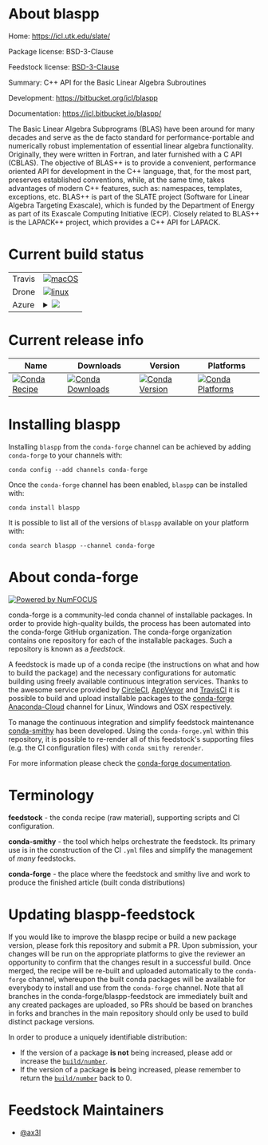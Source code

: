 About blaspp
============

Home: https://icl.utk.edu/slate/

Package license: BSD-3-Clause

Feedstock license: [BSD-3-Clause](https://github.com/conda-forge/blaspp-feedstock/blob/master/LICENSE.txt)

Summary: C++ API for the Basic Linear Algebra Subroutines

Development: https://bitbucket.org/icl/blaspp

Documentation: https://icl.bitbucket.io/blaspp/

The Basic Linear Algebra Subprograms (BLAS) have been around for many
decades and serve as the de facto standard for performance-portable and
numerically robust implementation of essential linear algebra
functionality. Originally, they were written in Fortran, and later
furnished with a C API (CBLAS).
The objective of BLAS++ is to provide a convenient, performance oriented
API for development in the C++ language, that, for the most part, preserves
established conventions, while, at the same time, takes advantages of
modern C++ features, such as: namespaces, templates, exceptions, etc.
BLAS++ is part of the SLATE project (Software for Linear Algebra Targeting
Exascale), which is funded by the Department of Energy as part of its
Exascale Computing Initiative (ECP). Closely related to BLAS++ is the
LAPACK++ project, which provides a C++ API for LAPACK.


Current build status
====================


<table><tr>
    <td>Travis</td>
    <td>
      <a href="https://travis-ci.com/conda-forge/blaspp-feedstock">
        <img alt="macOS" src="https://img.shields.io/travis/com/conda-forge/blaspp-feedstock/master.svg?label=macOS">
      </a>
    </td>
  </tr><tr>
    <td>Drone</td>
    <td>
      <a href="https://cloud.drone.io/conda-forge/blaspp-feedstock">
        <img alt="linux" src="https://img.shields.io/drone/build/conda-forge/blaspp-feedstock/master.svg?label=Linux">
      </a>
    </td>
  </tr>
    
  <tr>
    <td>Azure</td>
    <td>
      <details>
        <summary>
          <a href="https://dev.azure.com/conda-forge/feedstock-builds/_build/latest?definitionId=12143&branchName=master">
            <img src="https://dev.azure.com/conda-forge/feedstock-builds/_apis/build/status/blaspp-feedstock?branchName=master">
          </a>
        </summary>
        <table>
          <thead><tr><th>Variant</th><th>Status</th></tr></thead>
          <tbody><tr>
              <td>linux_64</td>
              <td>
                <a href="https://dev.azure.com/conda-forge/feedstock-builds/_build/latest?definitionId=12143&branchName=master">
                  <img src="https://dev.azure.com/conda-forge/feedstock-builds/_apis/build/status/blaspp-feedstock?branchName=master&jobName=linux&configuration=linux_64_" alt="variant">
                </a>
              </td>
            </tr><tr>
              <td>linux_aarch64</td>
              <td>
                <a href="https://dev.azure.com/conda-forge/feedstock-builds/_build/latest?definitionId=12143&branchName=master">
                  <img src="https://dev.azure.com/conda-forge/feedstock-builds/_apis/build/status/blaspp-feedstock?branchName=master&jobName=linux&configuration=linux_aarch64_" alt="variant">
                </a>
              </td>
            </tr><tr>
              <td>linux_ppc64le</td>
              <td>
                <a href="https://dev.azure.com/conda-forge/feedstock-builds/_build/latest?definitionId=12143&branchName=master">
                  <img src="https://dev.azure.com/conda-forge/feedstock-builds/_apis/build/status/blaspp-feedstock?branchName=master&jobName=linux&configuration=linux_ppc64le_" alt="variant">
                </a>
              </td>
            </tr><tr>
              <td>osx_64</td>
              <td>
                <a href="https://dev.azure.com/conda-forge/feedstock-builds/_build/latest?definitionId=12143&branchName=master">
                  <img src="https://dev.azure.com/conda-forge/feedstock-builds/_apis/build/status/blaspp-feedstock?branchName=master&jobName=osx&configuration=osx_64_" alt="variant">
                </a>
              </td>
            </tr><tr>
              <td>osx_arm64</td>
              <td>
                <a href="https://dev.azure.com/conda-forge/feedstock-builds/_build/latest?definitionId=12143&branchName=master">
                  <img src="https://dev.azure.com/conda-forge/feedstock-builds/_apis/build/status/blaspp-feedstock?branchName=master&jobName=osx&configuration=osx_arm64_" alt="variant">
                </a>
              </td>
            </tr><tr>
              <td>win_64</td>
              <td>
                <a href="https://dev.azure.com/conda-forge/feedstock-builds/_build/latest?definitionId=12143&branchName=master">
                  <img src="https://dev.azure.com/conda-forge/feedstock-builds/_apis/build/status/blaspp-feedstock?branchName=master&jobName=win&configuration=win_64_" alt="variant">
                </a>
              </td>
            </tr>
          </tbody>
        </table>
      </details>
    </td>
  </tr>
</table>

Current release info
====================

| Name | Downloads | Version | Platforms |
| --- | --- | --- | --- |
| [![Conda Recipe](https://img.shields.io/badge/recipe-blaspp-green.svg)](https://anaconda.org/conda-forge/blaspp) | [![Conda Downloads](https://img.shields.io/conda/dn/conda-forge/blaspp.svg)](https://anaconda.org/conda-forge/blaspp) | [![Conda Version](https://img.shields.io/conda/vn/conda-forge/blaspp.svg)](https://anaconda.org/conda-forge/blaspp) | [![Conda Platforms](https://img.shields.io/conda/pn/conda-forge/blaspp.svg)](https://anaconda.org/conda-forge/blaspp) |

Installing blaspp
=================

Installing `blaspp` from the `conda-forge` channel can be achieved by adding `conda-forge` to your channels with:

```
conda config --add channels conda-forge
```

Once the `conda-forge` channel has been enabled, `blaspp` can be installed with:

```
conda install blaspp
```

It is possible to list all of the versions of `blaspp` available on your platform with:

```
conda search blaspp --channel conda-forge
```


About conda-forge
=================

[![Powered by NumFOCUS](https://img.shields.io/badge/powered%20by-NumFOCUS-orange.svg?style=flat&colorA=E1523D&colorB=007D8A)](http://numfocus.org)

conda-forge is a community-led conda channel of installable packages.
In order to provide high-quality builds, the process has been automated into the
conda-forge GitHub organization. The conda-forge organization contains one repository
for each of the installable packages. Such a repository is known as a *feedstock*.

A feedstock is made up of a conda recipe (the instructions on what and how to build
the package) and the necessary configurations for automatic building using freely
available continuous integration services. Thanks to the awesome service provided by
[CircleCI](https://circleci.com/), [AppVeyor](https://www.appveyor.com/)
and [TravisCI](https://travis-ci.com/) it is possible to build and upload installable
packages to the [conda-forge](https://anaconda.org/conda-forge)
[Anaconda-Cloud](https://anaconda.org/) channel for Linux, Windows and OSX respectively.

To manage the continuous integration and simplify feedstock maintenance
[conda-smithy](https://github.com/conda-forge/conda-smithy) has been developed.
Using the ``conda-forge.yml`` within this repository, it is possible to re-render all of
this feedstock's supporting files (e.g. the CI configuration files) with ``conda smithy rerender``.

For more information please check the [conda-forge documentation](https://conda-forge.org/docs/).

Terminology
===========

**feedstock** - the conda recipe (raw material), supporting scripts and CI configuration.

**conda-smithy** - the tool which helps orchestrate the feedstock.
                   Its primary use is in the construction of the CI ``.yml`` files
                   and simplify the management of *many* feedstocks.

**conda-forge** - the place where the feedstock and smithy live and work to
                  produce the finished article (built conda distributions)


Updating blaspp-feedstock
=========================

If you would like to improve the blaspp recipe or build a new
package version, please fork this repository and submit a PR. Upon submission,
your changes will be run on the appropriate platforms to give the reviewer an
opportunity to confirm that the changes result in a successful build. Once
merged, the recipe will be re-built and uploaded automatically to the
`conda-forge` channel, whereupon the built conda packages will be available for
everybody to install and use from the `conda-forge` channel.
Note that all branches in the conda-forge/blaspp-feedstock are
immediately built and any created packages are uploaded, so PRs should be based
on branches in forks and branches in the main repository should only be used to
build distinct package versions.

In order to produce a uniquely identifiable distribution:
 * If the version of a package **is not** being increased, please add or increase
   the [``build/number``](https://docs.conda.io/projects/conda-build/en/latest/resources/define-metadata.html#build-number-and-string).
 * If the version of a package **is** being increased, please remember to return
   the [``build/number``](https://docs.conda.io/projects/conda-build/en/latest/resources/define-metadata.html#build-number-and-string)
   back to 0.

Feedstock Maintainers
=====================

* [@ax3l](https://github.com/ax3l/)

